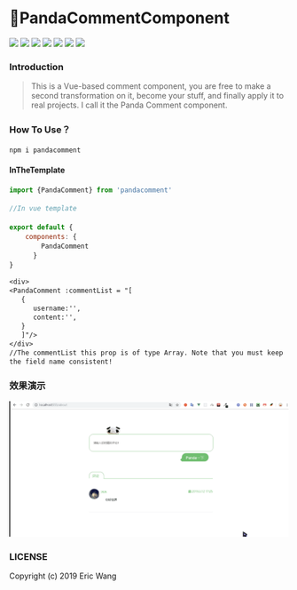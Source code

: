 # :panda_face:PandaCommentComponent

[![](https://img.shields.io/badge/Open%20Source-ByEricWang-orange.svg)](https://github.com/bigbigDreamer)
[![](https://img.shields.io/badge/downloads-352%2Fweek-brightgreen.svg)]( http://npmcharts.com/compare/pandacomment)
![](https://img.shields.io/github/repo-size/bigbigDreamer/PandaComment.svg)
[![](https://img.shields.io/github/package-json/v/bigbigDreamer/PandaComment.svg)](https://www.npmjs.com/package/pandacomment)
![](https://img.shields.io/github/last-commit/bigbigDreamer/PandaComment.svg)
![](https://img.shields.io/badge/npm-V6.7.0-brightgreen.svg)
![](https://img.shields.io/badge/vue-2.x-brightgreen.svg)

### Introduction

>This is a Vue-based comment component, you are free to make a second transformation on it, become your stuff, and finally apply it to real projects. I call it the Panda Comment component.

### How To Use？
 
```bash
npm i pandacomment
```

#### InTheTemplate

```javascript
import {PandaComment} from 'pandacomment'

//In vue template

export default {
    components: {
        PandaComment
      }
}

```

```vue
<div>
<PandaComment :commentList = "[
   {
      username:'',
      content:'', 
   }
   ]"/>
</div>
//The commentList this prop is of type Array. Note that you must keep the field name consistent!

```
### 效果演示

![alt](https://github.com/bigbigDreamer/GraphBed/blob/master/MyBlogImg/demo2.gif?raw=true)


### LICENSE

Copyright (c) 2019 Eric Wang
